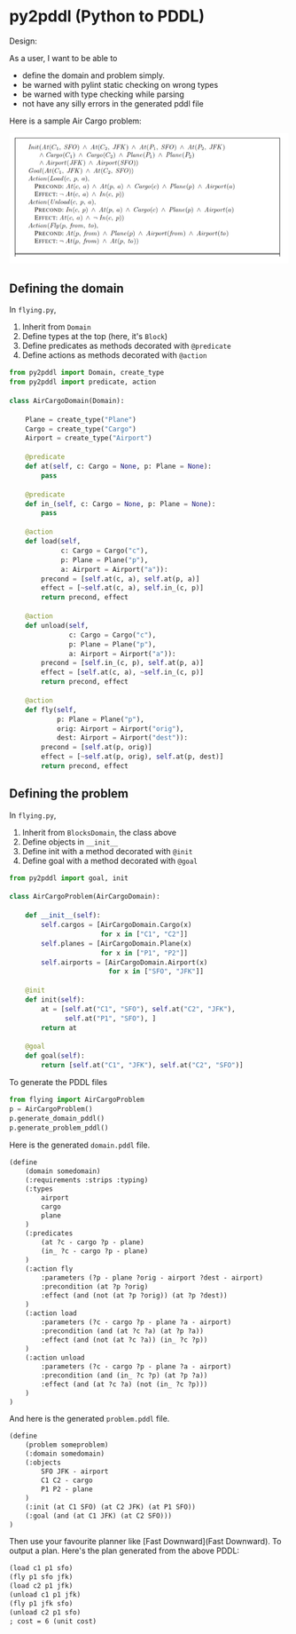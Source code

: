 # py2pddl (Python to PDDL)

Design:

As a user, I want to be able to

* define the domain and problem simply.
* be warned with pylint static checking on wrong types
* be warned with type checking while parsing
* not have any silly errors in the generated pddl file

Here is a sample Air Cargo problem:

![aircargoproblem.png](aircargoproblem.png)

## Defining the domain

In `flying.py`,

1. Inherit from `Domain`
2. Define types at the top (here, it's `Block`)
3. Define predicates as methods decorated with `@predicate`
4. Define actions as methods decorated with `@action`

```python
from py2pddl import Domain, create_type
from py2pddl import predicate, action

class AirCargoDomain(Domain):

    Plane = create_type("Plane")
    Cargo = create_type("Cargo")
    Airport = create_type("Airport")

    @predicate
    def at(self, c: Cargo = None, p: Plane = None):
        pass

    @predicate
    def in_(self, c: Cargo = None, p: Plane = None):
        pass

    @action
    def load(self,
             c: Cargo = Cargo("c"),
             p: Plane = Plane("p"),
             a: Airport = Airport("a")):
        precond = [self.at(c, a), self.at(p, a)]
        effect = [~self.at(c, a), self.in_(c, p)]
        return precond, effect

    @action
    def unload(self,
               c: Cargo = Cargo("c"),
               p: Plane = Plane("p"),
               a: Airport = Airport("a")):
        precond = [self.in_(c, p), self.at(p, a)]
        effect = [self.at(c, a), ~self.in_(c, p)]
        return precond, effect

    @action
    def fly(self,
            p: Plane = Plane("p"),
            orig: Airport = Airport("orig"),
            dest: Airport = Airport("dest")):
        precond = [self.at(p, orig)]
        effect = [~self.at(p, orig), self.at(p, dest)]
        return precond, effect
```

## Defining the problem

In `flying.py`,

1. Inherit from `BlocksDomain`, the class above
2. Define objects in `__init__`
3. Define init with a method decorated with `@init`
4. Define goal with a method decorated with `@goal`

```python
from py2pddl import goal, init

class AirCargoProblem(AirCargoDomain):

    def __init__(self):
        self.cargos = [AirCargoDomain.Cargo(x)
                       for x in ["C1", "C2"]]
        self.planes = [AirCargoDomain.Plane(x)
                       for x in ["P1", "P2"]]
        self.airports = [AirCargoDomain.Airport(x)
                         for x in ["SFO", "JFK"]]

    @init
    def init(self):
        at = [self.at("C1", "SFO"), self.at("C2", "JFK"),
              self.at("P1", "SFO"), ]
        return at

    @goal
    def goal(self):
        return [self.at("C1", "JFK"), self.at("C2", "SFO")]
```

To generate the PDDL files

```python
from flying import AirCargoProblem
p = AirCargoProblem()
p.generate_domain_pddl()
p.generate_problem_pddl()
```

Here is the generated `domain.pddl` file.

```text
(define
	(domain somedomain)
	(:requirements :strips :typing)
	(:types
		airport
		cargo
		plane
	)
	(:predicates
		(at ?c - cargo ?p - plane)
		(in_ ?c - cargo ?p - plane)
	)
	(:action fly
		:parameters (?p - plane ?orig - airport ?dest - airport)
		:precondition (at ?p ?orig)
		:effect (and (not (at ?p ?orig)) (at ?p ?dest))
	)
	(:action load
		:parameters (?c - cargo ?p - plane ?a - airport)
		:precondition (and (at ?c ?a) (at ?p ?a))
		:effect (and (not (at ?c ?a)) (in_ ?c ?p))
	)
	(:action unload
		:parameters (?c - cargo ?p - plane ?a - airport)
		:precondition (and (in_ ?c ?p) (at ?p ?a))
		:effect (and (at ?c ?a) (not (in_ ?c ?p)))
	)
)
```

And here is the generated `problem.pddl` file.

```text
(define
	(problem someproblem)
	(:domain somedomain)
	(:objects
		SFO JFK - airport
		C1 C2 - cargo
		P1 P2 - plane
	)
	(:init (at C1 SFO) (at C2 JFK) (at P1 SFO))
	(:goal (and (at C1 JFK) (at C2 SFO)))
)
```

Then use your favourite planner like [Fast Downward](Fast Downward).
To output a plan. Here's the plan generated from the above PDDL:

```text
(load c1 p1 sfo)
(fly p1 sfo jfk)
(load c2 p1 jfk)
(unload c1 p1 jfk)
(fly p1 jfk sfo)
(unload c2 p1 sfo)
; cost = 6 (unit cost)
```

